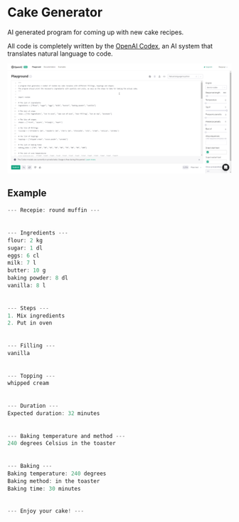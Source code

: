 # Cake Generator
 AI generated program for coming up with new cake recipes.

All code is completely written by the [OpenAI Codex](https://openai.com/blog/openai-codex/), an AI system that translates natural language to code.

![](OpenAI.png)

## Example

```scala
--- Recepie: round muffin ---


--- Ingredients ---
flour: 2 kg
sugar: 1 dl
eggs: 6 cl
milk: 7 l
butter: 10 g
baking powder: 8 dl
vanilla: 8 l


--- Steps ---
1. Mix ingredients
2. Put in oven


--- Filling ---
vanilla


--- Topping ---
whipped cream


--- Duration ---
Expected duration: 32 minutes


--- Baking temperature and method ---
240 degrees Celsius in the toaster


--- Baking ---
Baking temperature: 240 degrees
Baking method: in the toaster
Baking time: 30 minutes


--- Enjoy your cake! ---
```

